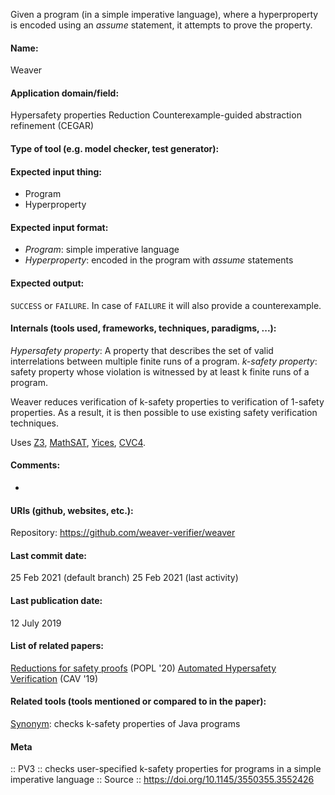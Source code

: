 Given a program (in a simple imperative language), where a hyperproperty is encoded using an *assume* statement, it attempts to prove the property.

#### Name:
Weaver

#### Application domain/field:
Hypersafety properties
Reduction
Counterexample-guided abstraction refinement (CEGAR)

#### Type of tool (e.g. model checker, test generator):

#### Expected input thing:
- Program
- Hyperproperty

#### Expected input format:
- *Program*: simple imperative language
- *Hyperproperty*: encoded in the program with *assume* statements

#### Expected output:
`SUCCESS` or `FAILURE`. In case of `FAILURE` it will also provide a counterexample.

#### Internals (tools used, frameworks, techniques, paradigms, ...):
*Hypersafety property*: A property that describes the set of valid interrelations between multiple finite runs of a program.
*k-safety property*: safety property whose violation is witnessed by at least k finite runs of a program.

Weaver reduces verification of k-safety properties to verification of 1-safety properties. As a result, it is then possible to use existing safety verification techniques.

Uses [Z3](Solvers/SMT/Z3.md),  [MathSAT](Solvers/SMT/MathSAT.md), [Yices](Solvers/SMT/Yices.md), [CVC4](Solvers/SMT/CVC4.md).

#### Comments:
-

#### URIs (github, websites, etc.):
Repository: https://github.com/weaver-verifier/weaver

#### Last commit date:
25 Feb 2021 (default branch)
25 Feb 2021 (last activity)

#### Last publication date:
12 July 2019

#### List of related papers:
[Reductions for safety proofs](https://doi.org/10.1145/3371081) (POPL '20)
[Automated Hypersafety Verification](https://doi.org/10.1007/978-3-030-25540-4_11) (CAV '19)

#### Related tools (tools mentioned or compared to in the paper):
[Synonym](Synonym.md): checks k-safety properties of Java programs

#### Meta
:: PV3 :: checks user-specified k-safety properties for programs in a simple imperative language
:: Source :: https://doi.org/10.1145/3550355.3552426
